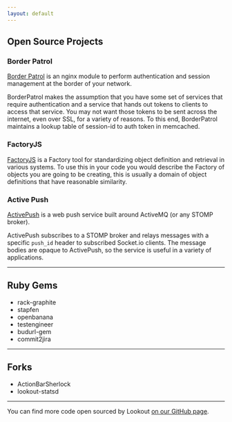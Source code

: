 ```yaml
---
layout: default
---
```



<!-- #humblebrag -->

## Open Source Projects

### Border Patrol

[Border Patrol](https://github.com/lookout/ngx_borderpatrol) is an nginx
module to perform authentication and session management at the border of your
network.

BorderPatrol makes the assumption that you have some set of services that
require authentication and a service that hands out tokens to clients to access
that service. You may not want those tokens to be sent across the internet,
even over SSL, for a variety of reasons. To this end, BorderPatrol maintains a
lookup table of session-id to auth token in memcached.


### FactoryJS

[FactoryJS](https://github.com/lookout/factoryjs) is a Factory tool for
standardizing object definition and retrieval in various systems. To use this
in your code you would describe the Factory of objects you are going to be
creating, this is usually a domain of object definitions that have reasonable
similarity.


### Active Push

[ActivePush](https://github.com/lookout/activepush) is a web push service built
around ActiveMQ (or any STOMP broker).

ActivePush subscribes to a STOMP broker and relays messages with a specific
`push_id` header to subscribed Socket.io clients. The message bodies are opaque
to ActivePush, so the service is useful in a variety of applications.



---

## Ruby Gems

* rack-graphite
* stapfen
* openbanana
* testengineer
* budurl-gem
* commit2jira


---

## Forks

* ActionBarSherlock
* lookout-statsd


---

You can find more code open sourced by Lookout [on our GitHub
page](https://github.com/lookout).
